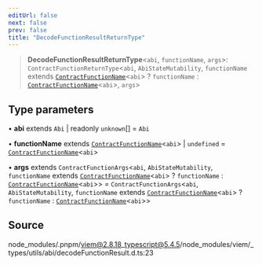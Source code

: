```yaml
---
editUrl: false
next: false
prev: false
title: "DecodeFunctionResultReturnType"
---
```


> **DecodeFunctionResultReturnType**\<`abi`, `functionName`, `args`\>: `ContractFunctionReturnType`\<`abi`, `AbiStateMutability`, `functionName` extends [`ContractFunctionName`](/reference/tevm/utils/type-aliases/contractfunctionname/)\<`abi`\> ? `functionName` : [`ContractFunctionName`](/reference/tevm/utils/type-aliases/contractfunctionname/)\<`abi`\>, `args`\>

## Type parameters

• **abi** extends `Abi` \| readonly `unknown`[] = `Abi`

• **functionName** extends [`ContractFunctionName`](/reference/tevm/utils/type-aliases/contractfunctionname/)\<`abi`\> \| `undefined` = [`ContractFunctionName`](/reference/tevm/utils/type-aliases/contractfunctionname/)\<`abi`\>

• **args** extends `ContractFunctionArgs`\<`abi`, `AbiStateMutability`, `functionName` extends [`ContractFunctionName`](/reference/tevm/utils/type-aliases/contractfunctionname/)\<`abi`\> ? `functionName` : [`ContractFunctionName`](/reference/tevm/utils/type-aliases/contractfunctionname/)\<`abi`\>\> = `ContractFunctionArgs`\<`abi`, `AbiStateMutability`, `functionName` extends [`ContractFunctionName`](/reference/tevm/utils/type-aliases/contractfunctionname/)\<`abi`\> ? `functionName` : [`ContractFunctionName`](/reference/tevm/utils/type-aliases/contractfunctionname/)\<`abi`\>\>

## Source

node\_modules/.pnpm/viem@2.8.18\_typescript@5.4.5/node\_modules/viem/\_types/utils/abi/decodeFunctionResult.d.ts:23
